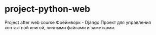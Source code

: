 # project-python-web
Project after web course
Фреймворк - Django
Проект для управления контактной книгой, личными файлами и заметками.
